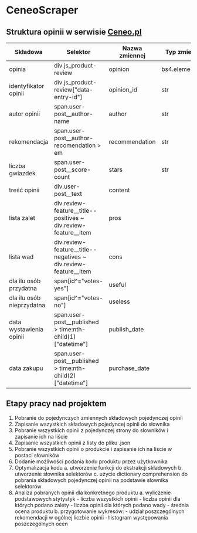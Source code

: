 # CeneoScraper

## Struktura opinii w serwisie [Ceneo.pl](https://www.ceneo.pl/)

|Składowa|Selektor|Nazwa zmiennej|Typ zmiennej|
|--------|--------|--------------|------------|
|opinia|div.js_product-review|opinion|bs4.element.Tag|
|identyfikator opinii|div.js_product-review\["data-entry-id"\]|opinion_id|str|
|autor opinii|span.user-post__author-name|author|str|
|rekomendacja|span.user-post__author-recomendation > em|recommendation|str|
|liczba gwiazdek|span.user-post__score-count|stars|str|
|treść opinii|div.user-post__text|content||
|lista zalet|div.review-feature__title--positives ~ div.review-feature__item|pros||
|lista wad|div.review-feature__title--negatives ~ div.review-feature__item|cons||
|dla ilu osób przydatna|span[id^="votes-yes"]|useful||
|dla ilu osób nieprzydatna|span[id^="votes-no"]|useless||
|data wystawienia opinii|span.user-post__published > time:nth-child(1) ["datetime"]|publish_date||
|data zakupu|span.user-post__published > time:nth-child(2) ["datetime"]|purchase_date||

## Etapy pracy nad projektem
1. Pobranie do pojedynczych zmiennych składowych pojedynczej opinii
2. Zapisanie wszystkich składowych pojedyncej opinii do słownika
3. Pobranie wszystkich opinii z pojedynczej strony do słowników i zapisanie ich na liście
4. Zapisanie wszystkich opinii z listy do pliku .json
5. Pobranie wszystkich opinii o produkcie i zapisanie ich na liście w postaci słowników
6. Dodanie możliwości podania kodu produktu przez użytkownika 
7. Optymalizacja kodu
    a. utworzenie funkcji do ekstrakcji składowych 
    b. utworzenie słownika selektorów 
    c. użycie dictionary comprehension do pobrania składowych pojedynczej opinii na podstawie słownika selektorów
8. Analiza pobranych opinii dla konkretnego produktu
    a. wyliczenie podstawowych stytystyk 
        - liczba wszystkich opinii
        - liczba opinii dla których podano zalety 
        - liczba opinii dla których podano wady 
        - średnia ocena produktu 
    b. przygotowanie wykresów: 
        - udział poszczególnych rekomendacji w ogólnej liczbie opinii
        -histogram występowania poszczególnych ocen 